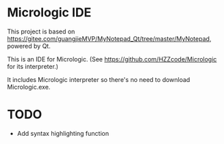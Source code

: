 # Micrologic IDE

This project is based on https://gitee.com/guangjieMVP/MyNotepad_Qt/tree/master/MyNotepad, powered by Qt.

This is an IDE for Micrologic. (See https://github.com/HZZcode/Micrologic for its interpreter.)

It includes Micrologic interpreter so there's no need to download Micrologic.exe.

# TODO

* Add syntax highlighting function
